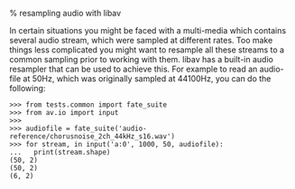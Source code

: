 % resampling audio with libav

 In certain situations you might be faced with a multi-media which contains several audio stream, which were sampled at different rates. Too make things less complicated you might want to resample all these streams to a common sampling prior to working with them. libav has a built-in audio resampler that can be used to achieve this. For example to read an audio-file at 50Hz, which was originally sampled at 44100Hz, you can do the following:

    >>> from tests.common import fate_suite
    >>> from av.io import input
    >>>
    >>> audiofile = fate_suite('audio-reference/chorusnoise_2ch_44kHz_s16.wav')
    >>> for stream, in input('a:0', 1000, 50, audiofile):
    ...   print(stream.shape)
    (50, 2)
    (50, 2)
    (6, 2)
